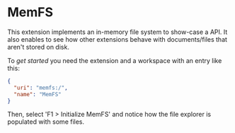 # MemFS

This extension implements an in-memory file system to show-case a API. It also enables to see how other extensions behave with documents/files that aren't stored on disk. 

To *get started* you need the extension and a workspace with an entry like this:

```json
{
  "uri": "memfs:/",
  "name": "MemFS"
}
```

Then, select 'F1 > Initialize MemFS' and notice how the file explorer is populated with some files. 
